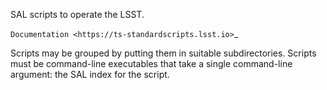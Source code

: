 SAL scripts to operate the LSST.

`Documentation <https://ts-standardscripts.lsst.io>`_

Scripts may be grouped by putting them in suitable subdirectories.
Scripts must be command-line executables that take a single
command-line argument: the SAL index for the script.
